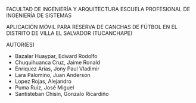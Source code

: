 FACULTAD DE INGENIERÍA Y ARQUITECTURA
ESCUELA PROFESIONAL DE INGENIERÍA DE SISTEMAS


APLICACIÓN MÓVIL PARA RESERVA DE CANCHAS DE FÚTBOL EN EL DISTRITO DE VILLA EL SALVADOR (TUCANCHAPE)

AUTOR(ES)

- Bazalar Huaypar, Edward Rodolfo
- Chuquihuanca Cruz, Jaime Ronald
- Enriquez Arias, Jony Paul Vladimir
- Lara Palomino, Juan Anderson
- Lopez Rojas, Alejandro
- Puma Ruiz, José Miguel
- Santisteban Chisin, Gonzalo Ricardiño
